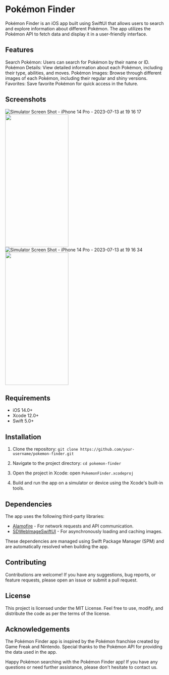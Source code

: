 # Pokémon Finder

Pokémon Finder is an iOS app built using SwiftUI that allows users to search and explore information about different Pokémon. The app utilizes the Pokémon API to fetch data and display it in a user-friendly interface.

## Features

Search Pokémon: Users can search for Pokémon by their name or ID.
Pokémon Details: View detailed information about each Pokémon, including their type, abilities, and moves.
Pokémon Images: Browse through different images of each Pokémon, including their regular and shiny versions.
Favorites: Save favorite Pokémon for quick access in the future.

## Screenshots

![Simulator Screen Shot - iPhone 14 Pro - 2023-07-13 at 19 16 17](https://github.com/fernandomarins/pokemon/assets/11571895/48cde1cf-7506-40a0-97c9-2dfcff9c8fe5)
<img src="https://github.com/fernandomarins/pokemon/assets/11571895/48cde1cf-7506-40a0-97c9-2dfcff9c8fe5" width="200" height="420">
![Simulator Screen Shot - iPhone 14 Pro - 2023-07-13 at 19 16 34](https://github.com/fernandomarins/pokemon/assets/11571895/d20913f1-e8c6-49cd-94ef-c5a1d74565af)
<img src="https://github.com/fernandomarins/pokemon/assets/11571895/d20913f1-e8c6-49cd-94ef-c5a1d74565af" width="200" height="420">

## Requirements

- iOS 14.0+
- Xcode 12.0+
- Swift 5.0+

## Installation

1. Clone the repository: `git clone https://github.com/your-username/pokemon-finder.git`
2. Navigate to the project directory: `cd pokemon-finder`

3. Open the project in Xcode: open `PokemonFinder.xcodeproj`
4. Build and run the app on a simulator or device using the Xcode's built-in tools.

## Dependencies

The app uses the following third-party libraries:

- [Alamofire](https://github.com/Alamofire/Alamofire) - For network requests and API communication.
- [SDWebImageSwiftUI](https://github.com/SDWebImage/SDWebImageSwiftUI) - For asynchronously loading and caching images.

These dependencies are managed using Swift Package Manager (SPM) and are automatically resolved when building the app.

## Contributing

Contributions are welcome! If you have any suggestions, bug reports, or feature requests, please open an issue or submit a pull request.

## License

This project is licensed under the MIT License. Feel free to use, modify, and distribute the code as per the terms of the license.

## Acknowledgements

The Pokémon Finder app is inspired by the Pokémon franchise created by Game Freak and Nintendo. Special thanks to the Pokémon API for providing the data used in the app.

Happy Pokémon searching with the Pokémon Finder app! If you have any questions or need further assistance, please don't hesitate to contact us.
